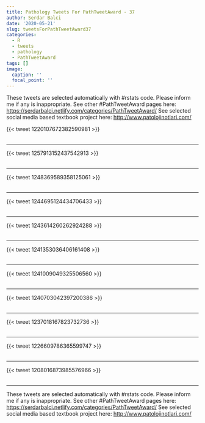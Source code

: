 ```yaml
---
title: Pathology Tweets For PathTweetAward - 37
author: Serdar Balci
date: '2020-05-21'
slug: tweetsForPathTweetAward37
categories:
  - R
  - tweets
  - pathology
  - PathTweetAward
tags: []
image:
  caption: ''
  focal_point: ''
---
```



These tweets are selected automatically with #rstats code. Please inform me if any is inappropriate.
See other #PathTweetAward pages here: https://serdarbalci.netlify.com/categories/PathTweetAward/ 
See selected social media based textbook project here: http://www.patolojinotlari.com/

{{< tweet 1220107672382590981 >}}
<br>
<br>
<hr>
{{< tweet 1257913152437542913 >}}
<br>
<br>
<hr>
{{< tweet 1248369589358125061 >}}
<br>
<br>
<hr>
{{< tweet 1244695124434706433 >}}
<br>
<br>
<hr>
{{< tweet 1243614260262924288 >}}
<br>
<br>
<hr>
{{< tweet 1241353036406161408 >}}
<br>
<br>
<hr>
{{< tweet 1241009049325506560 >}}
<br>
<br>
<hr>
{{< tweet 1240703042397200386 >}}
<br>
<br>
<hr>
{{< tweet 1237018167823732736 >}}
<br>
<br>
<hr>
{{< tweet 1226609786365599747 >}}
<br>
<br>
<hr>
{{< tweet 1208016873985576966 >}}
<br>
<br>
<hr>


These tweets are selected automatically with #rstats code. Please inform me if any is inappropriate.
See other #PathTweetAward pages here: https://serdarbalci.netlify.com/categories/PathTweetAward/ 
See selected social media based textbook project here: http://www.patolojinotlari.com/
